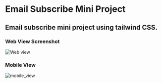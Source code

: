 # Email Subscribe Mini Project
## Email subscribe mini project using tailwind CSS.

### Web View Screenshot
![Web view](https://github.com/Sumant64/email-subscribe/assets/95896943/305f8694-74aa-429d-893b-d9f074893e3a)

### Mobile View

![mobile_view](https://github.com/Sumant64/email-subscribe/assets/95896943/41aa1f75-e42b-4714-9083-c387c06ef031)
